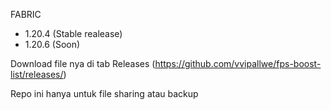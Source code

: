FABRIC

- 1.20.4 (Stable realease)
- 1.20.6 (Soon)

Download file nya di tab Releases
(https://github.com/vvipallwe/fps-boost-list/releases/)

Repo ini hanya untuk file sharing atau backup
